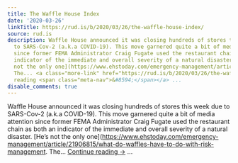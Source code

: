 ```yaml
---
title: The Waffle House Index
date: '2020-03-26'
linkTitle: https://rud.is/b/2020/03/26/the-waffle-house-index/
source: rud.is
description: Waffle House announced it was closing hundreds of stores this week due
  to SARS-Cov-2 (a.k.a COVID-19). This move garnered quite a bit of media attention
  since former FEMA Administrator Craig Fugate used the restaurant chain as both an
  indicator of the immediate and overall severity of a natural disaster. [He&#8217;s
  not the only one](https://www.ehstoday.com/emergency-management/article/21906815/what-do-waffles-have-to-do-with-risk-management.
  The... <a class="more-link" href="https://rud.is/b/2020/03/26/the-waffle-house-index/">Continue
  reading <span class="meta-nav">&#8594;</span></a> ...
disable_comments: true
---
```

Waffle House announced it was closing hundreds of stores this week due to SARS-Cov-2 (a.k.a COVID-19). This move garnered quite a bit of media attention since former FEMA Administrator Craig Fugate used the restaurant chain as both an indicator of the immediate and overall severity of a natural disaster. [He&#8217;s not the only one](https://www.ehstoday.com/emergency-management/article/21906815/what-do-waffles-have-to-do-with-risk-management. The... <a class="more-link" href="https://rud.is/b/2020/03/26/the-waffle-house-index/">Continue reading <span class="meta-nav">&#8594;</span></a> ...